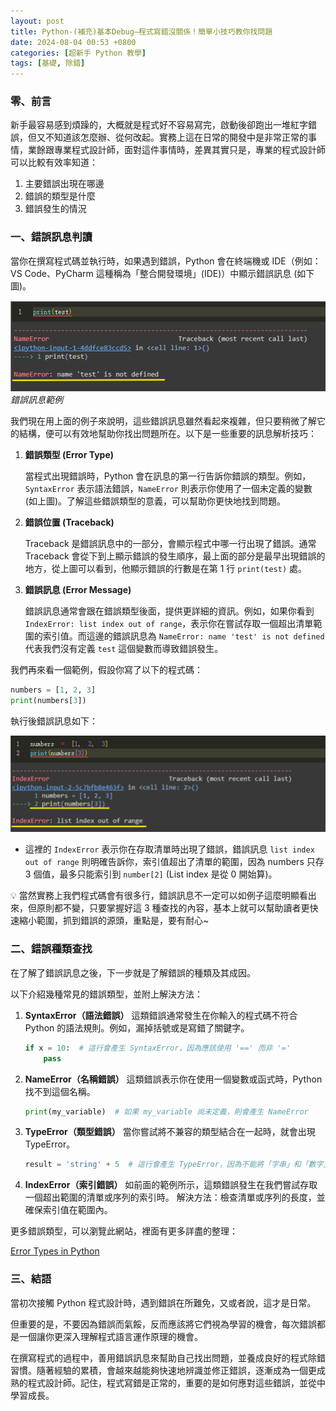 ```yaml
---
layout: post
title: Python-(補充)基本Debug—程式寫錯沒關係！簡單小技巧教你找問題
date: 2024-08-04 00:53 +0800
categories: [超新手 Python 教學]
tags: [基礎, 除錯]
---
```

### 零、前言

新手最容易感到煩躁的，大概就是程式好不容易寫完，啟動後卻跑出一堆紅字錯誤，但又不知道該怎麼辦、從何改起。實務上這在日常的開發中是非常正常的事情，業餘跟專業程式設計師，面對這件事情時，差異其實只是，專業的程式設計師可以比較有效率知道：

1. 主要錯誤出現在哪邊
2. 錯誤的類型是什麼
3. 錯誤發生的情況

### 一、錯誤訊息判讀

當你在撰寫程式碼並執行時，如果遇到錯誤，Python 會在終端機或 IDE（例如：VS Code、PyCharm 這種稱為「整合開發環境」(IDE)）中顯示錯誤訊息 (如下圖)。

![錯誤訊息範例](/assets/img/post_img/Python-補充-基本debug-程式寫錯沒關係-簡單小技巧教你找問題%2002c488264be04c94902286f2629b4a6f/ef37e3bd-2e06-4b0d-8288-6c85b2d10869.png)
_錯誤訊息範例_

我們現在用上面的例子來說明，這些錯誤訊息雖然看起來複雜，但只要稍微了解它的結構，便可以有效地幫助你找出問題所在。以下是一些重要的訊息解析技巧：

1. **錯誤類型 (Error Type)**
    
    當程式出現錯誤時，Python 會在訊息的第一行告訴你錯誤的類型。例如，`SyntaxError` 表示語法錯誤，`NameError` 則表示你使用了一個未定義的變數 (如上圖)。了解這些錯誤類型的意義，可以幫助你更快地找到問題。
    
2. **錯誤位置 (Traceback)**
    
    Traceback 是錯誤訊息中的一部分，會顯示程式中哪一行出現了錯誤。通常 Traceback 會從下到上顯示錯誤的發生順序，最上面的部分是最早出現錯誤的地方，從上圖可以看到，他顯示錯誤的行數是在第 1 行 `print(test)` 處。
    
3. **錯誤訊息 (Error Message)**
    
    錯誤訊息通常會跟在錯誤類型後面，提供更詳細的資訊。例如，如果你看到 `IndexError: list index out of range`，表示你在嘗試存取一個超出清單範圍的索引值。而這邊的錯誤訊息為 `NameError: name 'test' is not defined` 代表我們沒有定義 `test` 這個變數而導致錯誤發生。
    

我們再來看一個範例，假設你寫了以下的程式碼：

```python
numbers = [1, 2, 3]
print(numbers[3])
```

執行後錯誤訊息如下：

![Untitled](/assets/img/post_img/Python-補充-基本debug-程式寫錯沒關係-簡單小技巧教你找問題%2002c488264be04c94902286f2629b4a6f/9b04423a-fdc4-45a4-a4d3-4946838858f2.png)

- 這裡的 `IndexError` 表示你在存取清單時出現了錯誤，錯誤訊息 `list index out of range` 則明確告訴你，索引值超出了清單的範圍，因為 numbers 只存 3 個值，最多只能索引到 `number[2]` (List index 是從 0 開始算)。

<aside>
💡 當然實務上我們程式碼會有很多行，錯誤訊息不一定可以如例子這麼明顯看出來，但原則都不變，只要掌握好這 3 種查找的內容，基本上就可以幫助讀者更快速縮小範圍，抓到錯誤的源頭，重點是，要有耐心~

</aside>

### 二、錯誤種類查找

在了解了錯誤訊息之後，下一步就是了解錯誤的種類及其成因。

以下介紹幾種常見的錯誤類型，並附上解決方法：

1. **SyntaxError（語法錯誤）**
這類錯誤通常發生在你輸入的程式碼不符合 Python 的語法規則。例如，漏掉括號或是寫錯了關鍵字。
    
    ```python
    if x = 10:  # 這行會產生 SyntaxError，因為應該使用 '==' 而非 '='
        pass
    ```
    
2. **NameError（名稱錯誤）**
這類錯誤表示你在使用一個變數或函式時，Python 找不到這個名稱。
    
    ```python
    print(my_variable)  # 如果 my_variable 尚未定義，則會產生 NameError
    ```
    
3. **TypeError（類型錯誤）**
當你嘗試將不兼容的類型結合在一起時，就會出現 TypeError。
    
    ```python
    result = 'string' + 5  # 這行會產生 TypeError，因為不能將「字串」和「數字」相加
    ```
    
4. **IndexError（索引錯誤）**
如前面的範例所示，這類錯誤發生在我們嘗試存取一個超出範圍的清單或序列的索引時。
解決方法：檢查清單或序列的長度，並確保索引值在範圍內。

更多錯誤類型，可以瀏覽此網站，裡面有更多詳盡的整理：

[Error Types in Python](https://www.tutorialsteacher.com/python/error-types-in-python)

### 三、結語

當初次接觸 Python 程式設計時，遇到錯誤在所難免，又或者說，這才是日常。

但重要的是，不要因為錯誤而氣餒，反而應該將它們視為學習的機會，每次錯誤都是一個讓你更深入理解程式語言運作原理的機會。

在撰寫程式的過程中，善用錯誤訊息來幫助自己找出問題，並養成良好的程式除錯習慣。隨著經驗的累積，會越來越能夠快速地辨識並修正錯誤，逐漸成為一個更成熟的程式設計師。記住，程式寫錯是正常的，重要的是如何應對這些錯誤，並從中學習成長。